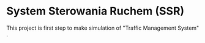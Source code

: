 System Sterowania Ruchem (SSR)
========================

This project is first step to make simulation of "Traffic Management System" .